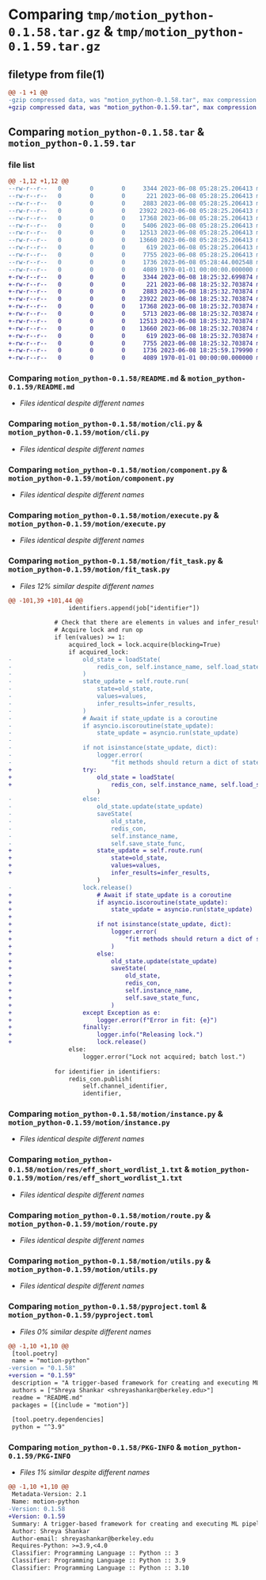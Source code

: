 # Comparing `tmp/motion_python-0.1.58.tar.gz` & `tmp/motion_python-0.1.59.tar.gz`

## filetype from file(1)

```diff
@@ -1 +1 @@
-gzip compressed data, was "motion_python-0.1.58.tar", max compression
+gzip compressed data, was "motion_python-0.1.59.tar", max compression
```

## Comparing `motion_python-0.1.58.tar` & `motion_python-0.1.59.tar`

### file list

```diff
@@ -1,12 +1,12 @@
--rw-r--r--   0        0        0     3344 2023-06-08 05:28:25.206413 motion_python-0.1.58/README.md
--rw-r--r--   0        0        0      221 2023-06-08 05:28:25.206413 motion_python-0.1.58/motion/__init__.py
--rw-r--r--   0        0        0     2883 2023-06-08 05:28:25.206413 motion_python-0.1.58/motion/cli.py
--rw-r--r--   0        0        0    23922 2023-06-08 05:28:25.206413 motion_python-0.1.58/motion/component.py
--rw-r--r--   0        0        0    17368 2023-06-08 05:28:25.206413 motion_python-0.1.58/motion/execute.py
--rw-r--r--   0        0        0     5406 2023-06-08 05:28:25.206413 motion_python-0.1.58/motion/fit_task.py
--rw-r--r--   0        0        0    12513 2023-06-08 05:28:25.206413 motion_python-0.1.58/motion/instance.py
--rw-r--r--   0        0        0    13660 2023-06-08 05:28:25.206413 motion_python-0.1.58/motion/res/eff_short_wordlist_1.txt
--rw-r--r--   0        0        0      619 2023-06-08 05:28:25.206413 motion_python-0.1.58/motion/route.py
--rw-r--r--   0        0        0     7755 2023-06-08 05:28:25.206413 motion_python-0.1.58/motion/utils.py
--rw-r--r--   0        0        0     1736 2023-06-08 05:28:44.002548 motion_python-0.1.58/pyproject.toml
--rw-r--r--   0        0        0     4089 1970-01-01 00:00:00.000000 motion_python-0.1.58/PKG-INFO
+-rw-r--r--   0        0        0     3344 2023-06-08 18:25:32.699874 motion_python-0.1.59/README.md
+-rw-r--r--   0        0        0      221 2023-06-08 18:25:32.703874 motion_python-0.1.59/motion/__init__.py
+-rw-r--r--   0        0        0     2883 2023-06-08 18:25:32.703874 motion_python-0.1.59/motion/cli.py
+-rw-r--r--   0        0        0    23922 2023-06-08 18:25:32.703874 motion_python-0.1.59/motion/component.py
+-rw-r--r--   0        0        0    17368 2023-06-08 18:25:32.703874 motion_python-0.1.59/motion/execute.py
+-rw-r--r--   0        0        0     5713 2023-06-08 18:25:32.703874 motion_python-0.1.59/motion/fit_task.py
+-rw-r--r--   0        0        0    12513 2023-06-08 18:25:32.703874 motion_python-0.1.59/motion/instance.py
+-rw-r--r--   0        0        0    13660 2023-06-08 18:25:32.703874 motion_python-0.1.59/motion/res/eff_short_wordlist_1.txt
+-rw-r--r--   0        0        0      619 2023-06-08 18:25:32.703874 motion_python-0.1.59/motion/route.py
+-rw-r--r--   0        0        0     7755 2023-06-08 18:25:32.703874 motion_python-0.1.59/motion/utils.py
+-rw-r--r--   0        0        0     1736 2023-06-08 18:25:59.179990 motion_python-0.1.59/pyproject.toml
+-rw-r--r--   0        0        0     4089 1970-01-01 00:00:00.000000 motion_python-0.1.59/PKG-INFO
```

### Comparing `motion_python-0.1.58/README.md` & `motion_python-0.1.59/README.md`

 * *Files identical despite different names*

### Comparing `motion_python-0.1.58/motion/cli.py` & `motion_python-0.1.59/motion/cli.py`

 * *Files identical despite different names*

### Comparing `motion_python-0.1.58/motion/component.py` & `motion_python-0.1.59/motion/component.py`

 * *Files identical despite different names*

### Comparing `motion_python-0.1.58/motion/execute.py` & `motion_python-0.1.59/motion/execute.py`

 * *Files identical despite different names*

### Comparing `motion_python-0.1.58/motion/fit_task.py` & `motion_python-0.1.59/motion/fit_task.py`

 * *Files 12% similar despite different names*

```diff
@@ -101,39 +101,44 @@
                 identifiers.append(job["identifier"])
 
             # Check that there are elements in values and infer_results
             # Acquire lock and run op
             if len(values) >= 1:
                 acquired_lock = lock.acquire(blocking=True)
                 if acquired_lock:
-                    old_state = loadState(
-                        redis_con, self.instance_name, self.load_state_func
-                    )
-                    state_update = self.route.run(
-                        state=old_state,
-                        values=values,
-                        infer_results=infer_results,
-                    )
-                    # Await if state_update is a coroutine
-                    if asyncio.iscoroutine(state_update):
-                        state_update = asyncio.run(state_update)
-
-                    if not isinstance(state_update, dict):
-                        logger.error(
-                            "fit methods should return a dict of state updates."
+                    try:
+                        old_state = loadState(
+                            redis_con, self.instance_name, self.load_state_func
                         )
-                    else:
-                        old_state.update(state_update)
-                        saveState(
-                            old_state,
-                            redis_con,
-                            self.instance_name,
-                            self.save_state_func,
+                        state_update = self.route.run(
+                            state=old_state,
+                            values=values,
+                            infer_results=infer_results,
                         )
-                    lock.release()
+                        # Await if state_update is a coroutine
+                        if asyncio.iscoroutine(state_update):
+                            state_update = asyncio.run(state_update)
+
+                        if not isinstance(state_update, dict):
+                            logger.error(
+                                "fit methods should return a dict of state updates."
+                            )
+                        else:
+                            old_state.update(state_update)
+                            saveState(
+                                old_state,
+                                redis_con,
+                                self.instance_name,
+                                self.save_state_func,
+                            )
+                    except Exception as e:
+                        logger.error(f"Error in fit: {e}")
+                    finally:
+                        logger.info("Releasing lock.")
+                        lock.release()
                 else:
                     logger.error("Lock not acquired; batch lost.")
 
             for identifier in identifiers:
                 redis_con.publish(
                     self.channel_identifier,
                     identifier,
```

### Comparing `motion_python-0.1.58/motion/instance.py` & `motion_python-0.1.59/motion/instance.py`

 * *Files identical despite different names*

### Comparing `motion_python-0.1.58/motion/res/eff_short_wordlist_1.txt` & `motion_python-0.1.59/motion/res/eff_short_wordlist_1.txt`

 * *Files identical despite different names*

### Comparing `motion_python-0.1.58/motion/route.py` & `motion_python-0.1.59/motion/route.py`

 * *Files identical despite different names*

### Comparing `motion_python-0.1.58/motion/utils.py` & `motion_python-0.1.59/motion/utils.py`

 * *Files identical despite different names*

### Comparing `motion_python-0.1.58/pyproject.toml` & `motion_python-0.1.59/pyproject.toml`

 * *Files 0% similar despite different names*

```diff
@@ -1,10 +1,10 @@
 [tool.poetry]
 name = "motion-python"
-version = "0.1.58"
+version = "0.1.59"
 description = "A trigger-based framework for creating and executing ML pipelines."
 authors = ["Shreya Shankar <shreyashankar@berkeley.edu>"]
 readme = "README.md"
 packages = [{include = "motion"}]
 
 [tool.poetry.dependencies]
 python = "^3.9"
```

### Comparing `motion_python-0.1.58/PKG-INFO` & `motion_python-0.1.59/PKG-INFO`

 * *Files 1% similar despite different names*

```diff
@@ -1,10 +1,10 @@
 Metadata-Version: 2.1
 Name: motion-python
-Version: 0.1.58
+Version: 0.1.59
 Summary: A trigger-based framework for creating and executing ML pipelines.
 Author: Shreya Shankar
 Author-email: shreyashankar@berkeley.edu
 Requires-Python: >=3.9,<4.0
 Classifier: Programming Language :: Python :: 3
 Classifier: Programming Language :: Python :: 3.9
 Classifier: Programming Language :: Python :: 3.10
```

